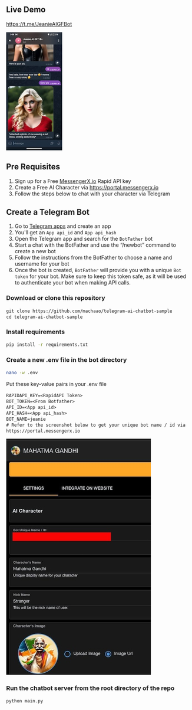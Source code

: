 ## Live Demo 
https://t.me/JeanieAIGFBot

![figure](Assets/jeanie_sample_telegram.jpeg)

## Pre Requisites
1. Sign up for a Free [MessengerX.io](https://rapidapi.com/buildgpt-labs-buildgpt-labs-default/api/messengerx-io) Rapid API key
2. Create a Free AI Character via https://portal.messengerx.io
3. Follow the steps below to chat with your character via Telegram

## Create a Telegram Bot
1. Go to [Telegram apps](https://my.telegram.org/apps) and create an app
2. You'll get an ```App api_id``` and ```App api_hash```
3. Open the Telegram app and search for the ```BotFather``` bot
4. Start a chat with the BotFather and use the “/newbot” command to create a new bot
5. Follow the instructions from the BotFather to choose a name and username for your bot
6. Once the bot is created, ```BotFather``` will provide you with a unique ```Bot token``` for your bot. Make sure to keep this token safe, as it will be used to authenticate your bot when making API calls.


### Download or clone this repository ###
```
git clone https://github.com/machaao/telegram-ai-chatbot-sample
cd telegram-ai-chatbot-sample
```

### Install requirements ###
```bash
pip install -r requirements.txt
```

### Create a new .env file in the bot directory ###
```bash
nano -w .env
```
Put these key-value pairs in your .env file
```
RAPIDAPI_KEY=<RapidAPI Token>
BOT_TOKEN=<From Botfather>
API_ID=<App api_id>
API_HASH=<App api_hash>
BOT_NAME=jeanie
# Refer to the screenshot below to get your unique bot name / id via https://portal.messengerx.io
```
![figure](Assets/mobile-sample-bot-id.jpeg)


### Run the chatbot server from the root directory of the repo ###
```
python main.py
```
